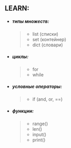 ## LEARN:
- ##### типы множеств:
  >  - list (списки)
  >  - set  (контейнер)
  >  - dict (словари)

- ##### циклы:
  > - for
  > - while

- ##### условные операторы:
  > - if (and, or, ==)

- ##### функции:
  > - range()
  > - len()
  > - input()
  > - print()
